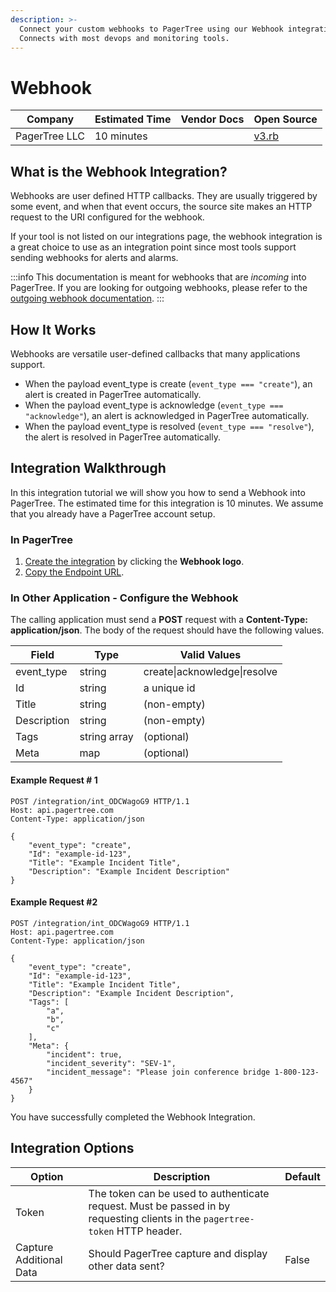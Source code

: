 ```yaml
---
description: >-
  Connect your custom webhooks to PagerTree using our Webhook integration.
  Connects with most devops and monitoring tools.
---
```


# Webhook

| Company       | Estimated Time | Vendor Docs | Open Source                                                                                                                |
| ------------- | -------------- | ----------- | -------------------------------------------------------------------------------------------------------------------------- |
| PagerTree LLC | 10 minutes     |             | [v3.rb](https://github.com/PagerTree/pager\_tree-integrations/blob/main/app/models/pager\_tree/integrations/webhook/v3.rb) |

## What is the Webhook Integration?

Webhooks are user defined HTTP callbacks. They are usually triggered by some event, and when that event occurs, the source site makes an HTTP request to the URI configured for the webhook.

If your tool is not listed on our integrations page, the webhook integration is a great choice to use as an integration point since most tools support sending webhooks for alerts and alarms.

:::info
This documentation is meant for webhooks that are _incoming_ into PagerTree. If you are looking for outgoing webhooks, please refer to the [outgoing webhook documentation](outgoing-webhook.md).
:::

## How It Works

Webhooks are versatile user-defined callbacks that many applications support.

* When the payload event\_type is create (`event_type === "create"`), an alert is created in PagerTree automatically.
* When the payload event\_type is acknowledge (`event_type === "acknowledge"`), an alert is acknowledged in PagerTree automatically.
* When the payload event\_type is resolved (`event_type === "resolve"`), the alert is resolved in PagerTree automatically.

## Integration Walkthrough

In this integration tutorial we will show you how to send a Webhook into PagerTree. The estimated time for this integration is 10 minutes. We assume that you already have a PagerTree account setup.

### In PagerTree

1. [Create the integration](introduction.md#create-an-integration) by clicking the **Webhook logo**.
2. [Copy the Endpoint URL](introduction.md#copy-the-endpoint-url).

### **In Other Application - Configure the Webhook**

The calling application must send a **POST** request with a **Content-Type: application/json**. The body of the request should have the following values.

| Field       | Type         | Valid Values                 |
| ----------- | ------------ | ---------------------------- |
| event\_type | string       | create\|acknowledge\|resolve |
| Id          | string       | a unique id                  |
| Title       | string       | (non-empty)                  |
| Description | string       | (non-empty)                  |
| Tags        | string array | (optional)                   |
| Meta        | map          | (optional)                   |

#### Example Request # 1

```
POST /integration/int_ODCWagoG9 HTTP/1.1
Host: api.pagertree.com
Content-Type: application/json

{
	"event_type": "create",
	"Id": "example-id-123",
	"Title": "Example Incident Title",
	"Description": "Example Incident Description"
}
```

#### Example Request #2

```
POST /integration/int_ODCWagoG9 HTTP/1.1
Host: api.pagertree.com
Content-Type: application/json

{
	"event_type": "create",
	"Id": "example-id-123",
	"Title": "Example Incident Title",
	"Description": "Example Incident Description",
	"Tags": [
		"a",
		"b",
		"c"
	],
	"Meta": {
		"incident": true,
		"incident_severity": "SEV-1",
		"incident_message": "Please join conference bridge 1-800-123-4567"
	}
}
```

You have successfully completed the Webhook Integration.

## Integration Options

| Option                  | Description                                                                                                                  | Default |
| ----------------------- | ---------------------------------------------------------------------------------------------------------------------------- | ------- |
| Token                   | The token can be used to authenticate request. Must be passed in by requesting clients in the `pagertree-token` HTTP header. |         |
| Capture Additional Data | Should PagerTree capture and display other data sent?                                                                        | False   |

